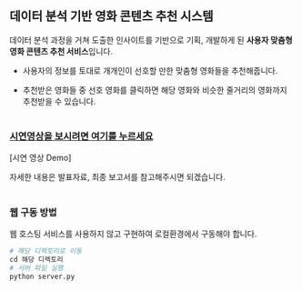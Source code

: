 ## 데이터 분석 기반 영화 콘텐츠 추천 시스템

데이터 분석 과정을 거쳐 도출한 인사이트를 기반으로 기획, 개발하게 된 **사용자 맞춤형 영화 콘텐츠 추천 서비스**입니다. 

- 사용자의 정보를 토대로 개개인이 선호할 만한 맞춤형 영화들을 추천해줍니다.

- 추천받은 영화들 중 선호 영화를 클릭하면 해당 영화와 비슷한 줄거리의 영화까지 추천받을 수 있습니다.   

     

#


### [시연영상을 보시려면 여기를 누르세요](https://blog.naver.com/confettimimy/222075548664)

[시연 영상 Demo]

자세한 내용은 발표자료, 최종 보고서를 참고해주시면 되겠습니다.   

   

#


### 웹 구동 방법

웹 호스팅 서비스를 사용하지 않고 구현하여 로컬환경에서 구동해야 합니다.

```python
# 해당 디렉토리로 이동
cd 해당 디렉토리
# 서버 파일 실행
python server.py
```

   

